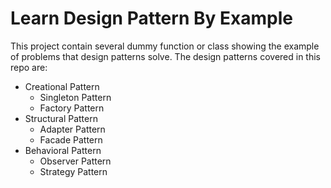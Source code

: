 # Learn Design Pattern By Example
This project contain several dummy function or class showing the example of problems that design patterns solve. The design patterns covered in this repo are:

 - Creational Pattern
	 - Singleton Pattern
	 -  Factory Pattern
 - Structural Pattern
	 - Adapter Pattern
	 - Facade Pattern
 -  Behavioral Pattern
	 - Observer Pattern
	 - Strategy Pattern
